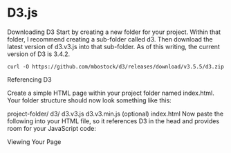 # D3.js

Downloading D3
Start by creating a new folder for your project. Within that folder, I recommend creating a sub-folder called d3. Then download the latest version of d3.v3.js into that sub-folder. As of this writing, the current version of D3 is 3.4.2.

```
curl -O https://github.com/mbostock/d3/releases/download/v3.5.5/d3.zip
```

Referencing D3

Create a simple HTML page within your project folder named index.html. Your folder structure should now look something like this:

project-folder/
    d3/
        d3.v3.js
        d3.v3.min.js (optional)
    index.html
Now paste the following into your HTML file, so it references D3 in the head and provides room for your JavaScript code:

<!DOCTYPE html>
<html lang="en">
    <head>
        <meta charset="utf-8">
        <title>D3 Test</title>
        <script type="text/javascript" src="d3/d3.v3.js"></script>
    </head>
    <body>
        <script type="text/javascript">
            // Your beautiful D3 code will go here
        </script>
    </body>
</html>   


Viewing Your Page

